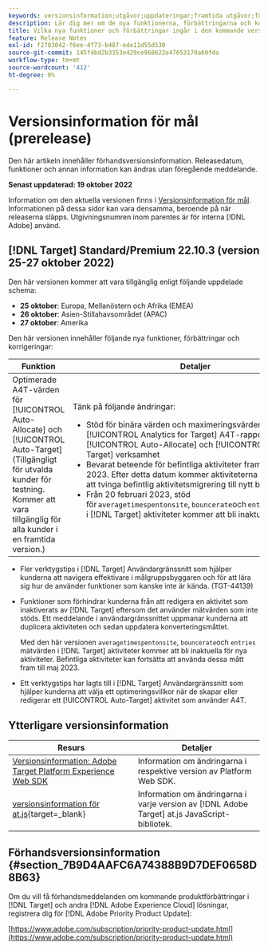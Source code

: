 ```yaml
---
keywords: versionsinformation;utgåvor;uppdateringar;framtida utgåvor;förbättringar;nya funktioner;korrigeringar;uppdateringar;prerelease
description: Lär dig mer om de nya funktionerna, förbättringarna och korrigeringarna i den kommande utgåvan av Adobe Target, bland annat SDK:er, API:er och JavaScript-bibliotek.
title: Vilka nya funktioner och förbättringar ingår i den kommande versionen?
feature: Release Notes
exl-id: f2783042-f6ee-4f73-b487-ede11d55d530
source-git-commit: 145f4bd2b3353e429ce968622e47653170a60fda
workflow-type: tm+mt
source-wordcount: '412'
ht-degree: 0%

---
```


# Versionsinformation för mål (prerelease)

Den här artikeln innehåller förhandsversionsinformation. Releasedatum, funktioner och annan information kan ändras utan föregående meddelande.

**Senast uppdaterad: 19 oktober 2022**

Information om den aktuella versionen finns i [Versionsinformation för mål](release-notes.md). Informationen på dessa sidor kan vara densamma, beroende på när releaserna släpps. Utgivningsnumren inom parentes är för interna [!DNL Adobe] använd.

## [!DNL Target] Standard/Premium 22.10.3 (version 25-27 oktober 2022)

Den här versionen kommer att vara tillgänglig enligt följande uppdelade schema:

* **25 oktober**: Europa, Mellanöstern och Afrika (EMEA)
* **26 oktober**: Asien-Stillahavsområdet (APAC)
* **27 oktober**: Amerika

Den här versionen innehåller följande nya funktioner, förbättringar och korrigeringar:

| Funktion | Detaljer |
| --- | --- |
| Optimerade A4T-värden för [!UICONTROL Auto-Allocate] och [!UICONTROL Auto-Target]<br>(Tillgängligt för utvalda kunder för testning. Kommer att vara tillgänglig för alla kunder i en framtida version.) | Tänk på följande ändringar:<ul><li>Stöd för binära värden och maximeringsvärden i [!UICONTROL Analytics for Target] A4T-rapportering för [!UICONTROL Auto-Allocate] och [!UICONTROL Auto-Target] verksamhet</li><li>Bevarat beteende för befintliga aktiviteter fram till februari 2023. Efter detta datum kommer aktiviteterna att avbrytas för att tvinga befintlig aktivitetsmigrering till nytt beteende</li><li>Från 20 februari 2023, stöd för `averagetimespentonsite`, `bouncerate`och `entries` mätvärden i [!DNL Target] aktiviteter kommer att bli inaktuella.</li></ul> |

* Fler verktygstips i [!DNL Target] Användargränssnitt som hjälper kunderna att navigera effektivare i målgruppsbyggaren och för att lära sig hur de använder funktioner som kanske inte är kända. (TGT-44139)
* Funktioner som förhindrar kunderna från att redigera en aktivitet som inaktiverats av [!DNL Target] eftersom det använder mätvärden som inte stöds. Ett meddelande i användargränssnittet uppmanar kunderna att duplicera aktiviteten och sedan uppdatera konverteringsmåttet.

   Med den här versionen `averagetimespentonsite`, `bouncerate`och `entries` mätvärden i [!DNL Target] aktiviteter kommer att bli inaktuella för nya aktiviteter. Befintliga aktiviteter kan fortsätta att använda dessa mått fram till maj 2023.

* Ett verktygstips har lagts till i [!DNL Target] Användargränssnitt som hjälper kunderna att välja ett optimeringsvillkor när de skapar eller redigerar ett [!UICONTROL Auto-Target] aktivitet som använder A4T.

## Ytterligare versionsinformation

| Resurs | Detaljer |
|--- |--- |
| [Versionsinformation: Adobe Target Platform Experience Web SDK](https://experienceleague.adobe.com/docs/experience-platform/edge/release-notes.html?lang=en) | Information om ändringarna i respektive version av Platform Web SDK. |
| [versionsinformation för at.js](https://developer.adobe.com/target/implement/client-side/atjs/target-atjs-versions/){target=_blank} | Information om ändringarna i varje version av [!DNL Adobe Target] at.js JavaScript-bibliotek. |


## Förhandsversionsinformation {#section_7B9D4AAFC6A74388B9D7DEF0658D8B63}

Om du vill få förhandsmeddelanden om kommande produktförbättringar i [!DNL Target] och andra [!DNL Adobe Experience Cloud] lösningar, registrera dig för [!DNL Adobe Priority Product Update]:

[https://www.adobe.com/subscription/priority-product-update.html](https://www.adobe.com/subscription/priority-product-update.html)
